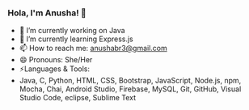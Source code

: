 ### Hola, I'm Anusha! 👋

- 🔭 I’m currently working on Java
- 🌱 I’m currently learning Express.js
- 📫 How to reach me: anushabr3@gmail.com
- 😄 Pronouns: She/Her
- ⚡Languages & Tools:                                                                                                                                                
-  Java, C, Python, HTML, CSS, Bootstrap, JavaScript, Node.js, npm, Mocha, Chai, Android Studio, Firebase, MySQL, Git, GitHub, Visual Studio Code, eclipse, Sublime Text
